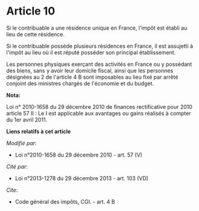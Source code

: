 # Article 10

Si le contribuable a une résidence unique en France, l'impôt est établi au lieu de cette résidence. 

Si le contribuable possède plusieurs résidences en France, il est assujetti à l'impôt au lieu où il est réputé posséder son
principal établissement. 

Les personnes physiques exerçant des activités en France ou y possédant des biens, sans y avoir leur domicile fiscal, ainsi
que les personnes désignées au 2 de l'article 4 B sont imposables au lieu fixé par arrêté conjoint des ministres chargés de
l'économie et du budget.

**Nota:**

Loi n° 2010-1658 du 29 décembre 2010 de finances rectificative pour 2010 article 57 II : Le I est applicable aux avantages ou
gains réalisés à compter du 1er avril 2011.

**Liens relatifs à cet article**

_Modifié par_:

  - Loi n°2010-1658 du 29 décembre 2010 - art. 57 (V)

_Cité par_:

  - Loi n°2013-1278 du 29 décembre 2013 - art. 103 (VD)

_Cite_:

  - Code général des impôts, CGI. - art. 4 B

